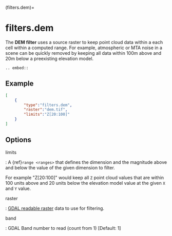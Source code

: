 (filters.dem)=

# filters.dem

The **DEM filter** uses a source raster to keep point cloud data within
a each cell within a computed range.
For example, atmospheric or MTA noise in a scene can be quickly
removed by keeping all data within 100m above and 20m below a preexisting
elevation model.

```{eval-rst}
.. embed::
```

## Example

```json
[
    {
        "type":"filters.dem",
        "raster":"dem.tif",
        "limits":"Z[20:100]"
    }
]
```

## Options

limits

: A {ref}`range <ranges>` that defines the dimension and the magnitude above
  and below the value of the given dimension to filter.

  For example "Z\[20:100\]" would keep all `Z` point cloud values that are
  within 100 units above and 20 units below the elevation model value at the
  given `X` and `Y` value.

raster

: [GDAL readable raster] data to use for filtering.

band

: GDAL Band number to read (count from 1) \[Default: 1\]

```{include} filter_opts.md
```

[gdal]: http://gdal.org
[gdal readable raster]: http://www.gdal.org/formats_list.html
